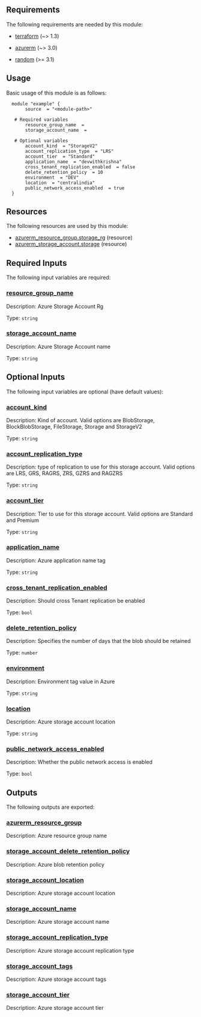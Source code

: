 <!-- BEGIN_AUTOMATED_TF_DOCS_BLOCK -->
## Requirements

The following requirements are needed by this module:

- <a name="requirement_terraform"></a> [terraform](#requirement_terraform) (~> 1.3)

- <a name="requirement_azurerm"></a> [azurerm](#requirement_azurerm) (~> 3.0)

- <a name="requirement_random"></a> [random](#requirement_random) (>= 3.1)
## Usage
Basic usage of this module is as follows:
  ```hcl
    module "example" {
      	 source  = "<module-path>"
      
	 # Required variables
      	 resource_group_name  = 
      	 storage_account_name  = 
      
	 # Optional variables
      	 account_kind  = "StorageV2"
      	 account_replication_type  = "LRS"
      	 account_tier  = "Standard"
      	 application_name  = "devwithkrishna"
      	 cross_tenant_replication_enabled  = false
      	 delete_retention_policy  = 10
      	 environment  = "DEV"
      	 location  = "centralindia"
      	 public_network_access_enabled  = true
    }
  ```

## Resources

The following resources are used by this module:

- [azurerm_resource_group.storage_rg](https://registry.terraform.io/providers/hashicorp/azurerm/latest/docs/resources/resource_group) (resource)
- [azurerm_storage_account.storage](https://registry.terraform.io/providers/hashicorp/azurerm/latest/docs/resources/storage_account) (resource)

## Required Inputs

The following input variables are required:

### <a name="input_resource_group_name"></a> [resource_group_name](#input_resource_group_name)

Description: Azure Storage Account Rg

Type: `string`

### <a name="input_storage_account_name"></a> [storage_account_name](#input_storage_account_name)

Description: Azure Storage Account name

Type: `string`

## Optional Inputs

The following input variables are optional (have default values):

### <a name="input_account_kind"></a> [account_kind](#input_account_kind)

Description: Kind of account. Valid options are BlobStorage, BlockBlobStorage, FileStorage, Storage and StorageV2

Type: `string`

### <a name="input_account_replication_type"></a> [account_replication_type](#input_account_replication_type)

Description: type of replication to use for this storage account. Valid options are LRS, GRS, RAGRS, ZRS, GZRS and RAGZRS

Type: `string`

### <a name="input_account_tier"></a> [account_tier](#input_account_tier)

Description: Tier to use for this storage account. Valid options are Standard and Premium

Type: `string`

### <a name="input_application_name"></a> [application_name](#input_application_name)

Description: Azure application name tag

Type: `string`

### <a name="input_cross_tenant_replication_enabled"></a> [cross_tenant_replication_enabled](#input_cross_tenant_replication_enabled)

Description: Should cross Tenant replication be enabled

Type: `bool`

### <a name="input_delete_retention_policy"></a> [delete_retention_policy](#input_delete_retention_policy)

Description: Specifies the number of days that the blob should be retained

Type: `number`

### <a name="input_environment"></a> [environment](#input_environment)

Description: Environment tag value in Azure

Type: `string`

### <a name="input_location"></a> [location](#input_location)

Description: Azure storage account location

Type: `string`

### <a name="input_public_network_access_enabled"></a> [public_network_access_enabled](#input_public_network_access_enabled)

Description: Whether the public network access is enabled

Type: `bool`

## Outputs

The following outputs are exported:

### <a name="output_azurerm_resource_group"></a> [azurerm_resource_group](#output_azurerm_resource_group)

Description: Azure resource group name

### <a name="output_storage_account_delete_retention_policy"></a> [storage_account_delete_retention_policy](#output_storage_account_delete_retention_policy)

Description: Azure blob retention policy

### <a name="output_storage_account_location"></a> [storage_account_location](#output_storage_account_location)

Description: Azure storage account location

### <a name="output_storage_account_name"></a> [storage_account_name](#output_storage_account_name)

Description: Azure storage account name

### <a name="output_storage_account_replication_type"></a> [storage_account_replication_type](#output_storage_account_replication_type)

Description: Azure storage account replication type

### <a name="output_storage_account_tags"></a> [storage_account_tags](#output_storage_account_tags)

Description: Azure storage account tags

### <a name="output_storage_account_tier"></a> [storage_account_tier](#output_storage_account_tier)

Description: Azure storage account tier
<!-- END_AUTOMATED_TF_DOCS_BLOCK -->